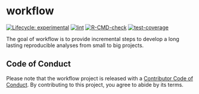 
<!-- README.md is generated from README.Rmd. Please edit that file -->

# workflow

<!-- badges: start -->

[![Lifecycle:
experimental](https://img.shields.io/badge/lifecycle-experimental-orange.svg)](https://lifecycle.r-lib.org/articles/stages.html#experimental)
[![lint](https://github.com/CorradoLanera/workflow/workflows/lint/badge.svg)](https://github.com/CorradoLanera/workflow/actions)
[![R-CMD-check](https://github.com/CorradoLanera/workflow/workflows/R-CMD-check/badge.svg)](https://github.com/CorradoLanera/workflow/actions)
[![test-coverage](https://github.com/CorradoLanera/workflow/workflows/test-coverage/badge.svg)](https://github.com/CorradoLanera/workflow/actions)
<!-- badges: end -->

The goal of workflow is to provide incremental steps to develop a long
lasting reproducible analyses from small to big projects.

## Code of Conduct

Please note that the workflow project is released with a [Contributor
Code of
Conduct](https://contributor-covenant.org/version/2/0/CODE_OF_CONDUCT.html).
By contributing to this project, you agree to abide by its terms.
